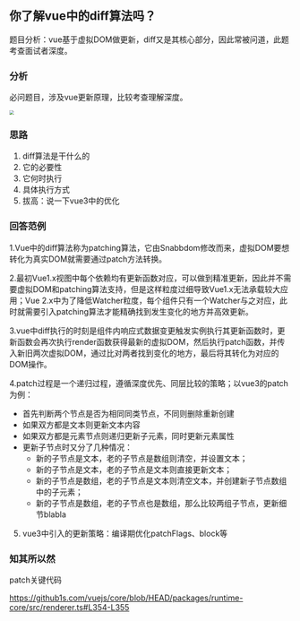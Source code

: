 ## 你了解vue中的diff算法吗？

题目分析：vue基于虚拟DOM做更新，diff又是其核心部分，因此常被问道，此题考查面试者深度。



### 分析

必问题目，涉及vue更新原理，比较考查理解深度。

<img src="https://gitee.com/57code/picgo/raw/master/image-20220209215748659.png" style="zoom:50%;" />



### 思路

1. diff算法是干什么的
2. 它的必要性
3. 它何时执行
4. 具体执行方式
5. 拔高：说一下vue3中的优化



### 回答范例

1.Vue中的diff算法称为patching算法，它由Snabbdom修改而来，虚拟DOM要想转化为真实DOM就需要通过patch方法转换。

2.最初Vue1.x视图中每个依赖均有更新函数对应，可以做到精准更新，因此并不需要虚拟DOM和patching算法支持，但是这样粒度过细导致Vue1.x无法承载较大应用；Vue 2.x中为了降低Watcher粒度，每个组件只有一个Watcher与之对应，此时就需要引入patching算法才能精确找到发生变化的地方并高效更新。

3.vue中diff执行的时刻是组件内响应式数据变更触发实例执行其更新函数时，更新函数会再次执行render函数获得最新的虚拟DOM，然后执行patch函数，并传入新旧两次虚拟DOM，通过比对两者找到变化的地方，最后将其转化为对应的DOM操作。

4.patch过程是一个递归过程，遵循深度优先、同层比较的策略；以vue3的patch为例：

- 首先判断两个节点是否为相同同类节点，不同则删除重新创建
- 如果双方都是文本则更新文本内容
- 如果双方都是元素节点则递归更新子元素，同时更新元素属性
- 更新子节点时又分了几种情况：
  - 新的子节点是文本，老的子节点是数组则清空，并设置文本；
  - 新的子节点是文本，老的子节点是文本则直接更新文本；
  - 新的子节点是数组，老的子节点是文本则清空文本，并创建新子节点数组中的子元素；
  - 新的子节点是数组，老的子节点也是数组，那么比较两组子节点，更新细节blabla

5. vue3中引入的更新策略：编译期优化patchFlags、block等

### 知其所以然

patch关键代码

https://github1s.com/vuejs/core/blob/HEAD/packages/runtime-core/src/renderer.ts#L354-L355